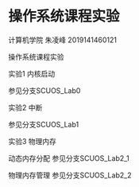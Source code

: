 # 操作系统课程实验
计算机学院 朱凌峰 2019141460121

操作系统课程实验

实验1 内核启动 

参见分支SCUOS_Lab0



实验2 中断 

参见分支SCUOS_Lab1



实验3 物理内存 

动态内存分配  参见分支SCUOS_Lab2_1

物理内存管理  参见分支SCUOS_Lab2_2